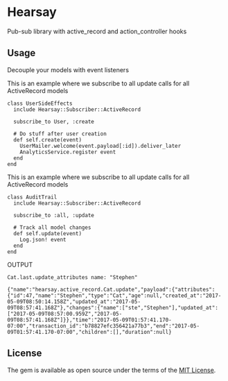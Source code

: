 # Hearsay
Pub-sub library with active_record and action_controller hooks

## Usage

Decouple your models with event listeners


This is an example where we subscribe to all update calls for all ActiveRecord models
```
class UserSideEffects
  include Hearsay::Subscriber::ActiveRecord

  subscribe_to User, :create

  # Do stuff after user creation
  def self.create(event)
    UserMailer.welcome(event.payload[:id]).deliver_later
    AnalyticsService.register event
  end
end
```

This is an example where we subscribe to all update calls for all ActiveRecord models
```
class AuditTrail
  include Hearsay::Subscriber::ActiveRecord

  subscribe_to :all, :update

  # Track all model changes
  def self.update(event)
    Log.json! event
  end
end
```

OUTPUT
```
Cat.last.update_attributes name: "Stephen"

{"name":"hearsay.active_record.Cat.update","payload":{"attributes":{"id":47,"name":"Stephen","type":"Cat","age":null,"created_at":"2017-05-09T08:50:14.158Z","updated_at":"2017-05-09T08:57:41.168Z"},"changes":{"name":["ste","Stephen"],"updated_at":["2017-05-09T08:57:00.959Z","2017-05-09T08:57:41.168Z"]}},"time":"2017-05-09T01:57:41.170-07:00","transaction_id":"b78827efc356421a77b3","end":"2017-05-09T01:57:41.170-07:00","children":[],"duration":null}
```

## License
The gem is available as open source under the terms of the [MIT License](http://opensource.org/licenses/MIT).
